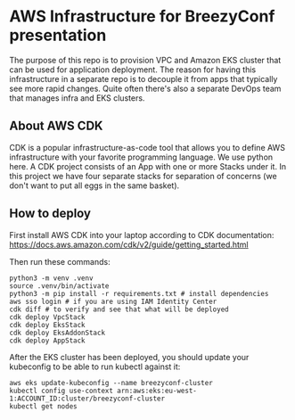 # AWS Infrastructure for BreezyConf presentation

The purpose of this repo is to provision VPC and Amazon EKS cluster that can be used for application deployment.
The reason for having this infrastructure in a separate repo is to decouple it from apps that typically
see more rapid changes. Quite often there's also a separate DevOps team that manages infra and EKS clusters.

## About AWS CDK

CDK is a popular infrastructure-as-code tool that allows you to define AWS infrastructure with your favorite
programming language. We use python here. A CDK project consists of an App with one or more Stacks under it. 
In this project we have four separate stacks for separation of concerns (we don't want to put all eggs in the same basket).

## How to deploy

First install AWS CDK into your laptop according to CDK documentation:
https://docs.aws.amazon.com/cdk/v2/guide/getting_started.html

Then run these commands:

```
python3 -m venv .venv
source .venv/bin/activate
python3 -m pip install -r requirements.txt # install dependencies
aws sso login # if you are using IAM Identity Center
cdk diff # to verify and see that what will be deployed
cdk deploy VpcStack
cdk deploy EksStack
cdk deploy EksAddonStack
cdk deploy AppStack
```

After the EKS cluster has been deployed, you should update your kubeconfig
to be able to run kubectl against it:

```
aws eks update-kubeconfig --name breezyconf-cluster
kubectl config use-context arn:aws:eks:eu-west-1:ACCOUNT_ID:cluster/breezyconf-cluster
kubectl get nodes
```

